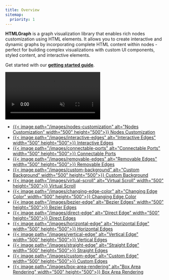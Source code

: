 ```yaml
---
title: Overview
sitemap:
  priority: 1
---
```


**HTMLGraph** is a graph visualization library that enables rich nodes customization using HTML elements.
It allows you to create interactive and dynamic graphs by incorporating complete HTML content within
nodes - perfect for building complex visualizations with custom UI components, styled content, and interactive elements.

Get started with our **[getting started guide](/getting-started)**.

<a href="/use-cases/advanced-demo/" target="_blank" aria-label="Advanced demo">
  <div class="video">
    <video autoplay muted loop>
      <source src="/media/advanced-demo.webm">
    </video>
  </div>
</a>


<div class="previews">
  <ul>
    <li>
      <a target="_blank" href="/use-cases/nodes-customization/" aria-label="Nodes Customization">
        {{< image path="/images/nodes-customization" alt="Nodes Customization" width="500" height="500">}}
        <label>Nodes Customization</label>
      </a>
    </li>
    <li>
      <a target="_blank" href="/use-cases/interactive-edges/" aria-label="Interactive Edges">
        {{< image path="/images/interactive-edges" alt="Interactive Edges" width="500" height="500">}}
        <label>Interactive Edges</label>
      </a>
    </li>
    <li>
      <a target="_blank" href="/use-cases/connectable-ports/" aria-label="Connectable Ports">
        {{< image path="/images/connectable-ports" alt="Connectable Ports" width="500" height="500">}}
        <label>Connectable Ports</label>
      </a>
    </li>
    <li>
      <a target="_blank" href="/use-cases/midpoint-edge/" aria-label="Removable Edges">
        {{< image path="/images/removable-edges" alt="Removable Edges" width="500" height="500">}}
        <label>Removable Edges</label>
      </a>
    </li>
    <li>
      <a target="_blank" href="/use-cases/custom-background-renderer/" aria-label="Custom Background">
        {{< image path="/images/custom-background" alt="Custom Background" width="500" height="500">}}
        <label>Custom Background</label>
      </a>
    </li>
    <li>
      <a target="_blank" href="/use-cases/virtual-scroll/" aria-label="Virtual Scroll">
        {{< image path="/images/virtual-scroll" alt="Virtual Scroll" width="500" height="500">}}
        <label>Virtual Scroll</label>
      </a>
    </li>
    <li>
      <a target="_blank" href="/use-cases/changing-edge-color/" aria-label="Changing Edge Color">
        {{< image path="/images/changing-edge-color" alt="Changing Edge Color" width="500" height="500">}}
        <label>Changing Edge Color</label>
      </a>
    </li>
    <li>
      <a target="_blank" href="/use-cases/bezier-edge/" aria-label="Bezier Edges">
        {{< image path="/images/bezier-edge" alt="Bezier Edges" width="500" height="500">}}
        <label>Bezier Edges</label>
      </a>
    </li>
    <li>
      <a target="_blank" href="/use-cases/direct-edge/" aria-label="Direct Edges">
        {{< image path="/images/direct-edge" alt="Direct Edge" width="500" height="500">}}
        <label>Direct Edges</label>
      </a>
    </li>
    <li>
      <a target="_blank" href="/use-cases/horizontal-edge/" aria-label="Horizontal Edges">
        {{< image path="/images/horizontal-edge" alt="Horizontal Edge" width="500" height="500">}}
        <label>Horizontal Edges</label>
      </a>
    </li>
    <li>
      <a target="_blank" href="/use-cases/vertical-edge/" aria-label="Vertical Edges">
        {{< image path="/images/vertical-edge" alt="Vertical Edge" width="500" height="500">}}
        <label>Vertical Edges</label>
      </a>
    </li>
    <li>
      <a target="_blank" href="/use-cases/straight-edge/" aria-label="Straight Edges">
        {{< image path="/images/straight-edge" alt="Straight Edge" width="500" height="500">}}
        <label>Straight Edges</label>
      </a>
    </li>
    <li>
      <a target="_blank" href="/use-cases/edge-with-label/" aria-label="Custom Edges">
        {{< image path="/images/custom-edge" alt="Custom Edge" width="500" height="500">}}
        <label>Custom Edges</label>
      </a>
    </li>
    <li>
      <a target="_blank" href="/use-cases/box-area-rendering/" aria-label="Box Area Rendering">
        {{< image path="/images/box-area-rendering" alt="Box Area Rendering" width="500" height="500">}}
        <label>Box Area Rendering</label>
      </a>
    </li>
  </ul>
</div>
